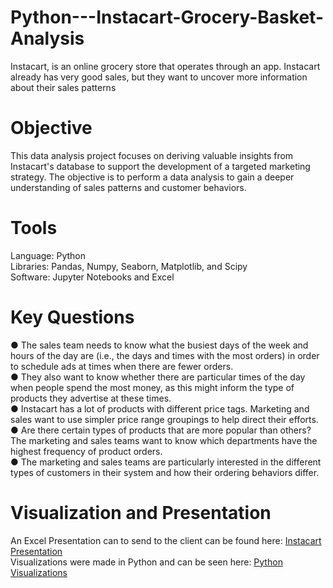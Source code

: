 # Python---Instacart-Grocery-Basket-Analysis
Instacart, is an online grocery store that operates through an app. Instacart already has very good sales, but they want to uncover more information about their sales patterns

# Objective
This data analysis project focuses on deriving valuable insights from Instacart's database to support the development of a targeted marketing strategy. The objective is to perform a data analysis to gain a deeper understanding of sales patterns and customer behaviors.

# Tools
Language: Python  
Libraries: Pandas, Numpy, Seaborn, Matplotlib, and Scipy  
Software: Jupyter Notebooks and Excel  

# Key Questions
● The sales team needs to know what the busiest days of the week and hours of the day are (i.e., the days and times with the most orders) in order to schedule ads at times when there are fewer orders.  
● They also want to know whether there are particular times of the day when people spend the most money, as this might inform the type of products they advertise at these times.  
● Instacart has a lot of products with different price tags. Marketing and sales want to use simpler price range groupings to help direct their efforts.  
● Are there certain types of products that are more popular than others? The marketing and sales teams want to know which departments have the highest frequency of product orders.  
● The marketing and sales teams are particularly interested in the different types of customers in their system and how their ordering behaviors differ.  

# Visualization and Presentation
An Excel Presentation can to send to the client can be found here: [Instacart Presentation](https://github.com/IoanaMRusu/Python---Instacart-Grocery-Basket-Analysis/tree/main/05%20Sent%20to%20client)  
Visualizations were made in Python and can be seen here: [Python Visualizations](https://github.com/IoanaMRusu/Python---Instacart-Grocery-Basket-Analysis/tree/main/04%20Analysis/Visualizations)
